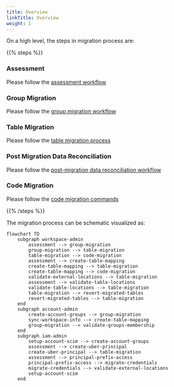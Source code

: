 ```yaml
---
title: Overview
linkTitle: Overview
weight: 1
---
```

On a high level, the steps in migration process are:

{{% steps %}}

### Assessment

Please follow the [assessment workflow](../reference/workflows/assessment.md) 

### Group Migration

Please follow the [group migration workflow](../reference/workflows/group_migration.md)

### Table Migration

Please follow the [table migration process](../process/table_migration.md)

### Post Migration Data Reconciliation

Please follow the [post-migration data reconciliation workflow](../reference/workflows/reconciliation.md)

### Code Migration

Please follow the [code migration commands](../reference/commands/code.md)

{{% /steps %}}


The migration process can be schematic visualized as:

```mermaid
flowchart TD
    subgraph workspace-admin
        assessment --> group-migration
        group-migration --> table-migration
        table-migration --> code-migration
        assessment --> create-table-mapping
        create-table-mapping --> table-migration
        create-table-mapping --> code-migration
        validate-external-locations --> table-migration
        assessment --> validate-table-locations
        validate-table-locations --> table-migration
        table-migration --> revert-migrated-tables
        revert-migrated-tables --> table-migration
    end
    subgraph account-admin
        create-account-groups --> group-migration
        sync-workspace-info --> create-table-mapping
        group-migration --> validate-groups-membership
    end
    subgraph iam-admin
        setup-account-scim --> create-account-groups
        assessment --> create-uber-principal
        create-uber-principal --> table-migration
        assessment --> principal-prefix-access
        principal-prefix-access --> migrate-credentials
        migrate-credentials --> validate-external-locations
        setup-account-scim
    end
```